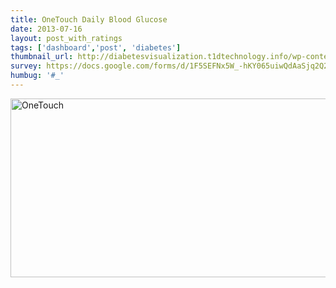 ```yaml
---
title: OneTouch Daily Blood Glucose
date: 2013-07-16
layout: post_with_ratings
tags: ['dashboard','post', 'diabetes']
thumbnail_url: http://diabetesvisualization.t1dtechnology.info/wp-content/uploads/2013/07/OneTouch-314x224.png
survey: https://docs.google.com/forms/d/1F5SEFNx5W_-hKY065uiwQdAaSjq2Q259NdmKNhXiwcI/viewform#_
humbug: '#_'
---
```



<a href="http://diabetesvisualization.t1dtechnology.info/wp-content/uploads/2013/07/OneTouch.png"><img src="http://diabetesvisualization.t1dtechnology.info/wp-content/uploads/2013/07/OneTouch.png" alt="OneTouch" width="736" height="286" class="alignnone size-full wp-image-95" scale="0"></a>

